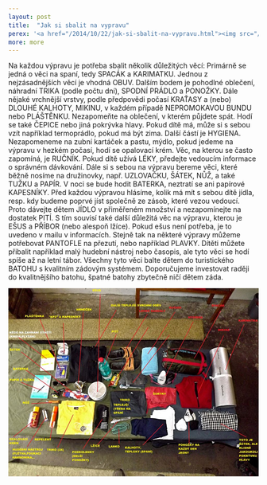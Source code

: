 ```yaml
---
layout: post
title:  "Jak si sbalit na vypravu"
perex: '<a href="/2014/10/22/jak-si-sbalit-na-vypravu.html"><img src="/static/navypravu.jpg" class="img-responsive"></a>'
more: more
---
```


Na každou výpravu je potřeba sbalit několik důležitých věcí: Primárně se jedná o věci na spaní, tedy SPACÁK a KARIMATKU. Jednou z nejzásadnějších věcí je vhodná OBUV. Dalším bodem je pohodlné oblečení, náhradní TRIKA (podle počtu dní), SPODNÍ PRÁDLO a PONOŽKY. Dále nějaké vrchnější vrstvy, podle předpovědi počasí KRAŤASY a (nebo) DLOUHÉ KALHOTY, MIKINU, v každém případě NEPROMOKAVOU BUNDU nebo PLÁŠTĚNKU. Nezapomeňte na oblečení, v kterém půjdete spát. Hodí se také ČEPICE nebo jiná pokrývka hlavy. Pokud dítě má, může si s sebou vzít například termoprádlo, pokud má být zima. Další částí je HYGIENA. Nezapomeneme na zubní kartáček a pastu, mýdlo, pokud jedeme na výpravu v hezkém počasí, hodí se opalovací krém. Věc, na kterou se často zapomíná, je RUČNÍK. Pokud dítě užívá LÉKY, předejte vedoucím informace o správném dávkování. Dále si s sebou na výpravu bereme věci, které běžně nosíme na družinovky, např. UZLOVAČKU, ŠÁTEK, NŮŽ, a také TUŽKU a PAPÍR. V noci se bude hodit BATERKA, neztratí se ani papírové KAPESNÍKY. Před každou výpravou hlásíme, kolik má mít s sebou dítě jídla, resp. kdy budeme poprvé jíst společně ze zásob, které vezou vedoucí. Proto dávejte dětem JÍDLO v přiměřeném množství a nezapomínejte na dostatek PITÍ. S tím souvisí také další důležitá věc na výpravu, kterou je EŠUS a PŘÍBOR (nebo alespoň lžíce). Pokud ešus není potřeba, je to uvedeno v mailu v informacích. Stejně tak na některé výpravy můžeme potřebovat PANTOFLE na přezutí, nebo například PLAVKY. Dítěti můžete přibalit například malý hudební nástroj nebo časopis, ale tyto věci se hodí spíše až na letní tábor. Všechny tyto věci balte dětem do turistického BATOHU s kvalitním zádovým systémem. Doporučujeme investovat raději do kvalitnějšího batohu, špatné batohy zbytečně ničí dětem záda.

<img src="/static/navypravu.jpg" class="img-responsive">

